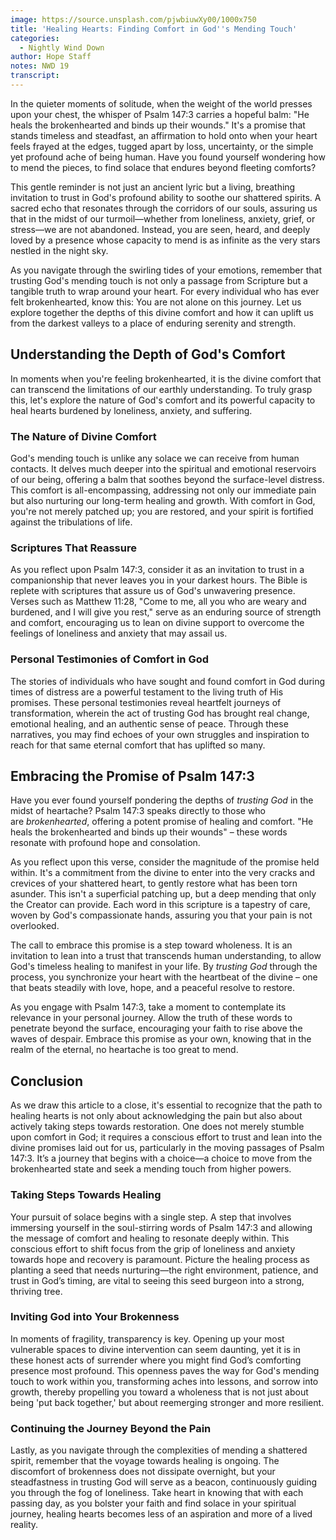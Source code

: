 ```yaml
---
image: https://source.unsplash.com/pjwbiuwXy00/1000x750
title: 'Healing Hearts: Finding Comfort in God''s Mending Touch'
categories:
  - Nightly Wind Down
author: Hope Staff
notes: NWD 19
transcript:
---
```

In the quieter moments of solitude, when the weight of the world presses upon your chest, the whisper of Psalm 147:3 carries a hopeful balm: "He heals the brokenhearted and binds up their wounds." It's a promise that stands timeless and steadfast, an affirmation to hold onto when your heart feels frayed at the edges, tugged apart by loss, uncertainty, or the simple yet profound ache of being human. Have you found yourself wondering how to mend the pieces, to find solace that endures beyond fleeting comforts?

This gentle reminder is not just an ancient lyric but a living, breathing invitation to trust in God's profound ability to soothe our shattered spirits. A sacred echo that resonates through the corridors of our souls, assuring us that in the midst of our turmoil—whether from loneliness, anxiety, grief, or stress—we are not abandoned. Instead, you are seen, heard, and deeply loved by a presence whose capacity to mend is as infinite as the very stars nestled in the night sky.

As you navigate through the swirling tides of your emotions, remember that trusting God's mending touch is not only a passage from Scripture but a tangible truth to wrap around your heart. For every individual who has ever felt brokenhearted, know this: You are not alone on this journey. Let us explore together the depths of this divine comfort and how it can uplift us from the darkest valleys to a place of enduring serenity and strength.

## **Understanding the Depth of God's Comfort**

In moments when you're feeling brokenhearted, it is the divine comfort that can transcend the limitations of our earthly understanding. To truly grasp this, let's explore the nature of God's comfort and its powerful capacity to heal hearts burdened by loneliness, anxiety, and suffering.

### **The Nature of Divine Comfort**

God's mending touch is unlike any solace we can receive from human contacts. It delves much deeper into the spiritual and emotional reservoirs of our being, offering a balm that soothes beyond the surface-level distress. This comfort is all-encompassing, addressing not only our immediate pain but also nurturing our long-term healing and growth. With comfort in God, you're not merely patched up; you are restored, and your spirit is fortified against the tribulations of life.

### **Scriptures That Reassure**

As you reflect upon Psalm 147:3, consider it as an invitation to trust in a companionship that never leaves you in your darkest hours. The Bible is replete with scriptures that assure us of God's unwavering presence. Verses such as Matthew 11:28, "Come to me, all you who are weary and burdened, and I will give you rest," serve as an enduring source of strength and comfort, encouraging us to lean on divine support to overcome the feelings of loneliness and anxiety that may assail us.

### **Personal Testimonies of Comfort in God**

The stories of individuals who have sought and found comfort in God during times of distress are a powerful testament to the living truth of His promises. These personal testimonies reveal heartfelt journeys of transformation, wherein the act of trusting God has brought real change, emotional healing, and an authentic sense of peace. Through these narratives, you may find echoes of your own struggles and inspiration to reach for that same eternal comfort that has uplifted so many.

## **Embracing the Promise of Psalm 147:3**

Have you ever found yourself pondering the depths of&nbsp;*trusting God*&nbsp;in the midst of heartache? Psalm 147:3 speaks directly to those who are&nbsp;*brokenhearted*, offering a potent promise of healing and comfort. "He heals the brokenhearted and binds up their wounds" – these words resonate with profound hope and consolation.

As you reflect upon this verse, consider the magnitude of the promise held within. It's a commitment from the divine to enter into the very cracks and crevices of your shattered heart, to gently restore what has been torn asunder. This isn't a superficial patching up, but a deep mending that only the Creator can provide. Each word in this scripture is a tapestry of care, woven by God's compassionate hands, assuring you that your pain is not overlooked.

The call to embrace this promise is a step toward wholeness. It is an invitation to lean into a trust that transcends human understanding, to allow God's timeless healing to manifest in your life. By&nbsp;*trusting God*&nbsp;through the process, you synchronize your heart with the heartbeat of the divine – one that beats steadily with love, hope, and a peaceful resolve to restore.

As you engage with Psalm 147:3, take a moment to contemplate its relevance in your personal journey. Allow the truth of these words to penetrate beyond the surface, encouraging your faith to rise above the waves of despair. Embrace this promise as your own, knowing that in the realm of the eternal, no heartache is too great to mend.

## **Conclusion**

As we draw this article to a close, it's essential to recognize that the path to healing hearts is not only about acknowledging the pain but also about actively taking steps towards restoration. One does not merely stumble upon comfort in God; it requires a conscious effort to trust and lean into the divine promises laid out for us, particularly in the moving passages of Psalm 147:3. It’s a journey that begins with a choice—a choice to move from the brokenhearted state and seek a mending touch from higher powers.

### **Taking Steps Towards Healing**

Your pursuit of solace begins with a single step. A step that involves immersing yourself in the soul-stirring words of Psalm 147:3 and allowing the message of comfort and healing to resonate deeply within. This conscious effort to shift focus from the grip of loneliness and anxiety towards hope and recovery is paramount. Picture the healing process as planting a seed that needs nurturing—the right environment, patience, and trust in God’s timing, are vital to seeing this seed burgeon into a strong, thriving tree.

### **Inviting God into Your Brokenness**

In moments of fragility, transparency is key. Opening up your most vulnerable spaces to divine intervention can seem daunting, yet it is in these honest acts of surrender where you might find God’s comforting presence most profound. This openness paves the way for God's mending touch to work within you, transforming aches into lessons, and sorrow into growth, thereby propelling you toward a wholeness that is not just about being 'put back together,' but about reemerging stronger and more resilient.

### **Continuing the Journey Beyond the Pain**

Lastly, as you navigate through the complexities of mending a shattered spirit, remember that the voyage towards healing is ongoing. The discomfort of brokenness does not dissipate overnight, but your steadfastness in trusting God will serve as a beacon, continuously guiding you through the fog of loneliness. Take heart in knowing that with each passing day, as you bolster your faith and find solace in your spiritual journey, healing hearts becomes less of an aspiration and more of a lived reality.